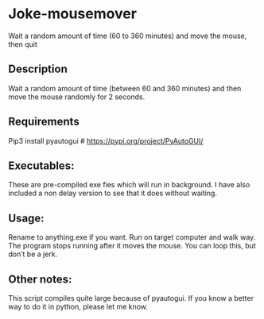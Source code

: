 # Joke-mousemover
 Wait a random amount of time (60 to 360 minutes) and move the mouse, then quit

## Description
Wait a random amount of time (between 60 and 360 minutes) and then move the mouse randomly for 2 seconds.

## Requirements
Pip3 install pyautogui 	# https://pypi.org/project/PyAutoGUI/

## Executables:
These are pre-compiled exe fies which will run in background.  I have also included a non delay version to see that it does without waiting. 

## Usage:
Rename to anything.exe if you want.  Run on target computer and walk way.  The program stops running after it moves the mouse.  You can loop this, but don’t be a jerk.

## Other notes:
This script compiles quite large because of pyautogui.  If you know a better way to do it in python, please let me know.
